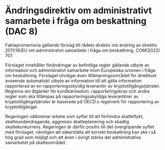 # Ändringsdirektiv om administrativt samarbete i fråga om beskattning (DAC 8)

Faktapromemoria gällande förslag till rådets direktiv om ändring av direktiv 2011/16/EU om administrativt samarbete i fråga om beskattning, COM(2022) 707.

Förslaget innehåller förändringar av befintliga regler gällande utbyte av information och administrativt samarbete inom Europeiska unionen i fråga om beskattning. Förslaget utvidgar även tillämpningsområdet för direktivet avseende automatiskt utbyte av information till att gälla information rapporterad av en rapporteringsskyldig leverantör av kryptotillgångstjänster. Reglerna om åtgärder för kundkännedom, rapporteringskrav och andra regler som ska tillämpas på rapporteringsskyldiga leverantörer av kryptotillgångstjänster är baserade på OECD:s regelverk för rapportering av kryptotillgångar.

Regeringen välkomnar arbete som syftar till att förhindra skatteflykt, skatteundandragande, aggressiv skatteplanering och skadlig skattekonkurrens. Regeringen är därför positiv till det övergripande syftet med förslaget, nämligen att säkerställa att korrekt beskattning kan ske i så hög grad som möjligt och att även i övrigt stärka det administrativa samarbetet på skatteområdet.
